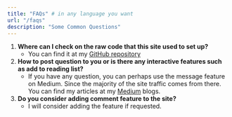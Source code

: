 ```yaml
---
title: "FAQs" # in any language you want
url: "/faqs"
description: "Some Common Questions"
---
```


1. **Where can I check on the raw code that this site used to set up?**
    - You can find it at my [GitHub repository](https://github.com/keanteng)
2. **How to post question to you or is there any interactive features such as add to reading list?**
    - If you have any question, you can perhaps use the message feature on Medium. Since the majority of the site traffic comes from there. You can find my articles at my [Medium](https://khorkeanteng.medium.com/) blogs.  
3. **Do you consider adding comment feature to the site?**
    - I will consider adding the feature if requested.